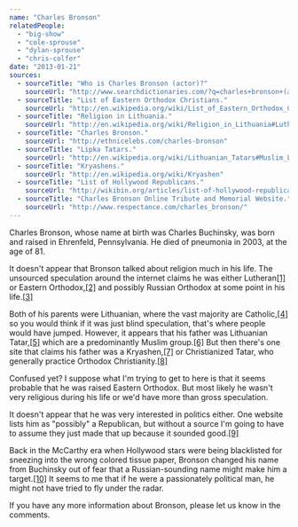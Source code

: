 ```yaml
---
name: "Charles Bronson"
relatedPeople:
  - "big-show"
  - "cole-sprouse"
  - "dylan-sprouse"
  - "chris-colfer"
date: "2013-01-21"
sources:
  - sourceTitle: "Who is Charles Bronson (actor)?"
    sourceUrl: "http://www.searchdictionaries.com/?q=charles+bronson+(actor)"
  - sourceTitle: "List of Eastern Orthodox Christians."
    sourceUrl: "http://en.wikipedia.org/wiki/List_of_Eastern_Orthodox_Christians"
  - sourceTitle: "Religion in Lithuania."
    sourceUrl: "http://en.wikipedia.org/wiki/Religion_in_Lithuania#Lutheranism"
  - sourceTitle: "Charles Bronson."
    sourceUrl: "http://ethnicelebs.com/charles-bronson"
  - sourceTitle: "Lipka Tatars."
    sourceUrl: "http://en.wikipedia.org/wiki/Lithuanian_Tatars#Muslim_Lipka_Tartar_cemetery_in_Bohoniki.2C_Poland_gallery"
  - sourceTitle: "Kryashens."
    sourceUrl: "http://en.wikipedia.org/wiki/Kryashen"
  - sourceTitle: "List of Hollywood Republicans."
    sourceUrl: "http://wikibin.org/articles/list-of-hollywood-republicans.html"
  - sourceTitle: "Charles Bronson Online Tribute and Memorial Website."
    sourceUrl: "http://www.respectance.com/charles_bronson/"
---
```


Charles Bronson, whose name at birth was Charles Buchinsky, was born and raised in Ehrenfeld, Pennsylvania. He died of pneumonia in 2003, at the age of 81.

It doesn't appear that Bronson talked about religion much in his life. The unsourced speculation around the internet claims he was either Lutheran<a class="source-citation" href="#http://www.searchdictionaries.com/?q=charles+bronson+(actor)" title="Who is Charles Bronson (actor)?">[1]</a> or Eastern Orthodox,<a class="source-citation" href="#http://en.wikipedia.org/wiki/List_of_Eastern_Orthodox_Christians" title="List of Eastern Orthodox Christians.">[2]</a> and possibly Russian Orthodox at some point in his life.<a class="source-citation" href="#http://en.wikipedia.org/wiki/List_of_Eastern_Orthodox_Christians" title="List of Eastern Orthodox Christians.">[3]</a>

Both of his parents were Lithuanian, where the vast majority are Catholic,<a class="source-citation" href="#http://en.wikipedia.org/wiki/Religion_in_Lithuania#Lutheranism" title="Religion in Lithuania.">[4]</a> so you would think if it was just blind speculation, that's where people would have jumped. However, it appears that his father was Lithuanian Tatar,<a class="source-citation" href="#http://ethnicelebs.com/charles-bronson" title="Charles Bronson.">[5]</a> which are a predominantly Muslim group.<a class="source-citation" href="#http://en.wikipedia.org/wiki/Lithuanian_Tatars#Muslim_Lipka_Tartar_cemetery_in_Bohoniki.2C_Poland_gallery" title="Lipka Tatars.">[6]</a> But then there's one site that claims his father was a Kryashen,<a class="source-citation" href="#http://en.wikipedia.org/wiki/List_of_Eastern_Orthodox_Christians" title="List of Eastern Orthodox Christians.">[7]</a> or Christianized Tatar, who generally practice Orthodox Christianity.<a class="source-citation" href="#http://en.wikipedia.org/wiki/Kryashen" title="Kryashens.">[8]</a>

Confused yet? I suppose what I'm trying to get to here is that it seems probable that he was raised Eastern Orthodox. But most likely he wasn't very religious during his life or we'd have more than gross speculation.

It doesn't appear that he was very interested in politics either. One website lists him as "possibly" a Republican, but without a source I'm going to have to assume they just made that up because it sounded good.<a class="source-citation" href="#http://wikibin.org/articles/list-of-hollywood-republicans.html" title="List of Hollywood Republicans.">[9]</a>

Back in the McCarthy era when Hollywood stars were being blacklisted for sneezing into the wrong colored tissue paper, Bronson changed his name from Buchinsky out of fear that a Russian-sounding name might make him a target.<a class="source-citation" href="#http://www.respectance.com/charles_bronson/" title="Charles Bronson Online Tribute and Memorial Website.">[10]</a> It seems to me that if he were a passionately political man, he might not have tried to fly under the radar.

If you have any more information about Bronson, please let us know in the comments.